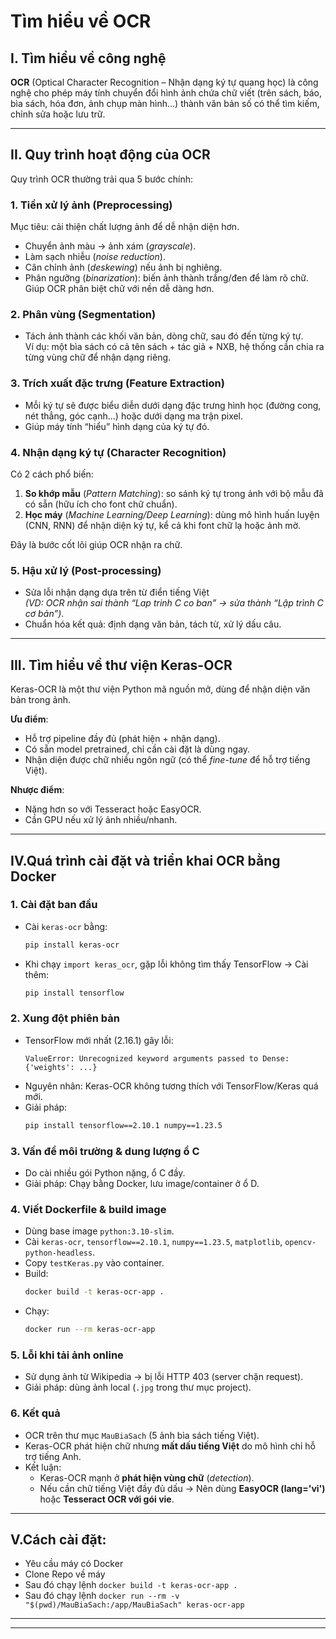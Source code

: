 # Tìm hiểu về OCR

## I. Tìm hiểu về công nghệ

**OCR** (Optical Character Recognition – Nhận dạng ký tự quang học) là công nghệ cho phép máy tính chuyển đổi hình ảnh chứa chữ viết (trên sách, báo, bìa sách, hóa đơn, ảnh chụp màn hình…) thành văn bản số có thể tìm kiếm, chỉnh sửa hoặc lưu trữ.

---

## II. Quy trình hoạt động của OCR

Quy trình OCR thường trải qua 5 bước chính:

### 1. Tiền xử lý ảnh (Preprocessing)
Mục tiêu: cải thiện chất lượng ảnh để dễ nhận diện hơn.
- Chuyển ảnh màu → ảnh xám (*grayscale*).
- Làm sạch nhiễu (*noise reduction*).
- Cân chỉnh ảnh (*deskewing*) nếu ảnh bị nghiêng.
- Phân ngưỡng (*binarization*): biến ảnh thành trắng/đen để làm rõ chữ.  
Giúp OCR phân biệt chữ với nền dễ dàng hơn.

### 2. Phân vùng (Segmentation)
- Tách ảnh thành các khối văn bản, dòng chữ, sau đó đến từng ký tự.  
Ví dụ: một bìa sách có cả tên sách + tác giả + NXB, hệ thống cần chia ra từng vùng chữ để nhận dạng riêng.

### 3. Trích xuất đặc trưng (Feature Extraction)
- Mỗi ký tự sẽ được biểu diễn dưới dạng đặc trưng hình học (đường cong, nét thẳng, góc cạnh…) hoặc dưới dạng ma trận pixel.  
- Giúp máy tính “hiểu” hình dạng của ký tự đó.

### 4. Nhận dạng ký tự (Character Recognition)
Có 2 cách phổ biến:
1. **So khớp mẫu** (*Pattern Matching*): so sánh ký tự trong ảnh với bộ mẫu đã có sẵn (hữu ích cho font chữ chuẩn).
2. **Học máy** (*Machine Learning/Deep Learning*): dùng mô hình huấn luyện (CNN, RNN) để nhận diện ký tự, kể cả khi font chữ lạ hoặc ảnh mờ.  

Đây là bước cốt lõi giúp OCR nhận ra chữ.

### 5. Hậu xử lý (Post-processing)
- Sửa lỗi nhận dạng dựa trên từ điển tiếng Việt  
  *(VD: OCR nhận sai thành “Lap trinh C co ban” → sửa thành “Lập trình C cơ bản”)*.
- Chuẩn hóa kết quả: định dạng văn bản, tách từ, xử lý dấu câu.

---

## III. Tìm hiểu về thư viện Keras-OCR

Keras-OCR là một thư viện Python mã nguồn mở, dùng để nhận diện văn bản trong ảnh.

**Ưu điểm**:
- Hỗ trợ pipeline đầy đủ (phát hiện + nhận dạng).
- Có sẵn model pretrained, chỉ cần cài đặt là dùng ngay.
- Nhận diện được chữ nhiều ngôn ngữ (có thể *fine-tune* để hỗ trợ tiếng Việt).

**Nhược điểm**:
- Nặng hơn so với Tesseract hoặc EasyOCR.
- Cần GPU nếu xử lý ảnh nhiều/nhanh.

---

## IV.Quá trình cài đặt và triển khai OCR bằng Docker

### 1. Cài đặt ban đầu
- Cài `keras-ocr` bằng:
  ```bash
  pip install keras-ocr
  ```
- Khi chạy `import keras_ocr`, gặp lỗi không tìm thấy TensorFlow → Cài thêm:
  ```bash
  pip install tensorflow
  ```

### 2. Xung đột phiên bản
- TensorFlow mới nhất (2.16.1) gây lỗi:
  ```
  ValueError: Unrecognized keyword arguments passed to Dense: {'weights': ...}
  ```
- Nguyên nhân: Keras-OCR không tương thích với TensorFlow/Keras quá mới.
- Giải pháp:
  ```bash
  pip install tensorflow==2.10.1 numpy==1.23.5
  ```

### 3. Vấn đề môi trường & dung lượng ổ C
- Do cài nhiều gói Python nặng, ổ C đầy.
- Giải pháp: Chạy bằng Docker, lưu image/container ở ổ D.

### 4. Viết Dockerfile & build image
- Dùng base image `python:3.10-slim`.
- Cài `keras-ocr`, `tensorflow==2.10.1`, `numpy==1.23.5`, `matplotlib`, `opencv-python-headless`.
- Copy `testKeras.py` vào container.
- Build:
  ```bash
  docker build -t keras-ocr-app .
  ```
- Chạy:
  ```bash
  docker run --rm keras-ocr-app
  ```

### 5. Lỗi khi tải ảnh online
- Sử dụng ảnh từ Wikipedia → bị lỗi HTTP 403 (server chặn request).
- Giải pháp: dùng ảnh local (`.jpg` trong thư mục project).

### 6. Kết quả
- OCR trên thư mục `MauBiaSach` (5 ảnh bìa sách tiếng Việt).
- Keras-OCR phát hiện chữ nhưng **mất dấu tiếng Việt** do mô hình chỉ hỗ trợ tiếng Anh.
- Kết luận:
  - Keras-OCR mạnh ở **phát hiện vùng chữ** (*detection*).
  - Nếu cần chữ tiếng Việt đầy đủ dấu → Nên dùng **EasyOCR (lang='vi')** hoặc **Tesseract OCR với gói vie**.

---
## V.Cách cài đặt:
- Yêu cầu máy có Docker
- Clone Repo về máy
- Sau đó chạy lệnh `docker build -t keras-ocr-app .`
- Sau đó chạy lệnh `docker run --rm -v "$(pwd)/MauBiaSach:/app/MauBiaSach" keras-ocr-app` 
---
---

